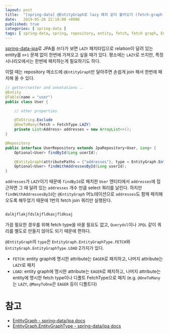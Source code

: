 ```yaml
---
layout: post
title:  "[spring-data] @EntityGraph로 lazy 패치 같이 불러오기 (fetch-graph 커스터마이징)"
date:   2019-05-26 22:18:00 +0900
published: true
categories: [ spring-data ]
tags: [ spring-data, spring, repository, entity, fetch, fetch graph, EntityGraph, EntityGraphType, annotation, lazy, eager ]
---
```


[spring-data-jpa](https://spring.io/projects/spring-data-jpa)로 JPA를 쓰다가 보면 `LAZY` 패치타입으로 relation이 달려 있는 entity를 `n+1` 문제 없이 한번에 가져오고 싶을 때가 있다. 평소에는 `LAZY`로 쓰지만, 특정 시나리오에서는 한번에 패치하는게 필요하기도 하다.

이럴 때는 repository 메소드에 `@EntityGraph`만 달아주면 손쉽게 join 해서 한번에 패치해 올 수 있다.

```java
// getter/setter and annotations ..
@Entity
@Table(name = "user")
public class User {

    // other properties

    @ToString.Exclude
    @OneToMany(fetch = FetchType.LAZY)
    private List<Address> addresses = new ArrayList<>();
}

@Repository
public interface UserRepository extends JpaRepository<User, Long> {
    Optional<User> findById(Long userId);

    @EntityGraph(attributePaths = {"addresses"}, type = EntityGraph.EntityGraphType.LOAD)
    Optional<User> findWithAddressesById(Long userId);
}
```

`addresses`가 `LAZY`이기 때문에 `findById`로 패치한 `User` 엔티티에서 `addresses`에 접근하면 그 때 달려 있는 `addresses` 개수 만큼 select 쿼리를 날린다. 하지만 `findWithAddressesById`는 `@EntityGraph` 어노테이션으로 `addresses`도 함께 패치해 오도록 해두었기 때문에 1번의 fetch join 쿼리만 실행된다.

```java

dalkjflakjfdslkjfldkasjfldksaj


```

가끔 필요한 경우를 위해 fetch type을 바꿀 필요도 없고, `Querydsl`이나 `JPQL` 같이 쿼리를 별도로 만들지 않아도 되기 때문에 편하다.

`@EntityGraph`의 `type`은 `EntityGraph.EntityGraphType.FETCH`와 `EntityGraph.EntityGraphType.LOAD` 2가지가 있다.

- `FETCH`: entity graph에 명시한 attribute는 `EAGER`로 패치하고, 나머지 attribute는 `LAZY`로 패치
- `LOAD`: entity graph에 명시한 attribute는 `EAGER`로 패치하고, 나머지 attribute는 entity에 명시한 fetch type이나 디폴트 FetchType으로 패치 (e.g. `@OneToMany`는 `LAZY`, `@ManyToOne`은 `EAGER` 등이 디폴트다)


# 참고

- [EntityGraph - spring-data/jpa docs](https://docs.spring.io/spring-data/jpa/docs/current/api/org/springframework/data/jpa/repository/EntityGraph.html)
- [EntityGraph.EntityGraphType - spring-data/jpa docs](https://docs.spring.io/spring-data/jpa/docs/current/api/org/springframework/data/jpa/repository/EntityGraph.EntityGraphType.html)
